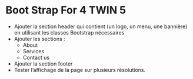 # Boot Strap For 4 TWIN 5

- Ajouter la section header qui contient (un logo, un menu, une bannière) en utilisant les classes Bootstrap nécessaires
- Ajouter les sections :
  - About
  - Services
  - Contact us
- Ajouter la section footer
- Tester l’affichage de la page sur plusieurs résolutions.
